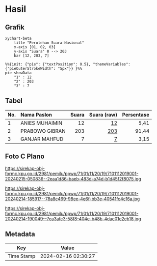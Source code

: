 # Hasil

## Grafik

```mermaid
xychart-beta
    title "Perolehan Suara Nasional"
    x-axis [01, 02, 03]
    y-axis "Suara" 0 --> 203
    bar [12, 203, 7]
```

```mermaid
%%{init: {"pie": {"textPosition": 0.5}, "themeVariables": {"pieOuterStrokeWidth": "5px"}} }%%
pie showData
    "1" : 12
    "2" : 203
    "3" : 7
```

## Tabel

| No. | Nama Paslon    | Suara | Suara (raw) | Persentase |
|:--- |:-------------- | -----:| -----------:| ----------:|
| 1   | ANIES MUHAIMIN | 12    | [12][p-1]   | 5,41       |
| 2   | PRABOWO GIBRAN | 203   | [203][p-2]  | 91,44      |
| 3   | GANJAR MAHFUD  | 7     | [7][p-3]    | 3,15       |


[p-1]: https://github.com/gigit-pemilu/pemilu-2024/blob/main/pilpres/hitung-suara/sub/71-sulawesi-utara/sub/01-bolaang-mongondow/sub/11-dumoga-utara/sub/2019-mopuya-selatan-satu/sub/001-tps/sub/paslon-1.txt
[p-2]: https://github.com/gigit-pemilu/pemilu-2024/blob/main/pilpres/hitung-suara/sub/71-sulawesi-utara/sub/01-bolaang-mongondow/sub/11-dumoga-utara/sub/2019-mopuya-selatan-satu/sub/001-tps/sub/paslon-2.txt
[p-3]: https://github.com/gigit-pemilu/pemilu-2024/blob/main/pilpres/hitung-suara/sub/71-sulawesi-utara/sub/01-bolaang-mongondow/sub/11-dumoga-utara/sub/2019-mopuya-selatan-satu/sub/001-tps/sub/paslon-3.txt

## Foto C Plano

https://sirekap-obj-formc.kpu.go.id/2981/pemilu/ppwp/71/01/11/20/19/7101112019001-20240215-050836--2eaa1d86-baeb-483d-a74d-b1d45f2f8075.jpg

https://sirekap-obj-formc.kpu.go.id/2981/pemilu/ppwp/71/01/11/20/19/7101112019001-20240214-185917--78a8c469-98ee-4e6f-bb3e-40541fc4c16a.jpg

https://sirekap-obj-formc.kpu.go.id/2981/pemilu/ppwp/71/01/11/20/19/7101112019001-20240214-190049--7ea3afc3-58f8-404e-b48b-4dac01e2eb18.jpg


## Metadata

| Key        | Value               |
| ---------- | ------------------- |
| Time Stamp | 2024-02-16 02:30:27 |



